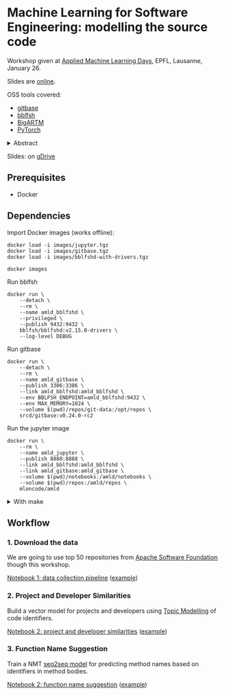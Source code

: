 # Machine Learning for Software Engineering: modelling the source code

Workshop given at [Applied Machine Learning Days](https://appliedmldays.org/workshops/machine-learning-for-software-engineering-modelling-the-source-code), EPFL, Lausanne, January 26.

Slides are [online](https://mlonco.de/amld2020-workshop/).

OSS tools covered:

- [gitbase](https://docs.sourced.tech/gitbase)
- [bblfsh](https://doc.bblf.sh)
- [BigARTM](http://bigartm.org)
- [PyTorch](https://pytorch.org)

 <details>
<summary>Abstract</summary>

> Machine Learning on Source Code (MLonCode) is an emerging research domain which stands at the intersection of deep learning, natural language processing, software engineering and programming language communities.
>
> During this 3h30 workshop, we will review recent Software Engineering tasks that benefit from applying Machine Learning, with a focus on hands-on experience on:
> - extracting data from real source code
> - developing multiple Machine Learning models
> - for a particular task of source code summarization (or function name suggestion).
>
> At the end of the workshop participants will build 2 working models on a real dataset, producing near state-of-the-art results. Practical skill of extracting information from source code as well as modelling different aspects of it are going to be acquired.
>
> Prerequisites: familiarity with the basics of DeepLearning, a laptop with Docker installed

</details>

Slides: on [gDrive](#TBD)

## Prerequisites

- Docker

## Dependencies

Import Docker images (works offline):

```
docker load -i images/jupyter.tgz
docker load -i images/gitbase.tgz
docker load -i images/bblfshd-with-drivers.tgz

docker images
```

Run bblfsh

```shell
docker run \
    --detach \
    --rm \
    --name amld_bblfshd \
    --privileged \
    --publish 9432:9432 \
    bblfsh/bblfshd:v2.15.0-drivers \
    --log-level DEBUG
```

Run gitbase

```shell
docker run \
    --detach \
    --rm \
    --name amld_gitbase \
    --publish 3306:3306 \
    --link amld_bblfshd:amld_bblfshd \
    --env BBLFSH_ENDPOINT=amld_bblfshd:9432 \
    --env MAX_MEMORY=1024 \
    --volume $(pwd)/repos/git-data:/opt/repos \
    srcd/gitbase:v0.24.0-rc2
```

Run the jupyter image

```shell
docker run \
    --rm \
    --name amld_jupyter \
    --publish 8888:8888 \
    --link amld_bblfshd:amld_bblfshd \
    --link amld_gitbase:amld_gitbase \
    --volume $(pwd)/notebooks:/amld/notebooks \
    --volume $(pwd)/repos:/amld/repos \
    mloncode/amld
```

<details>
<summary>With make</summary>

To build the workshop image and launch the 3 required containers

```shell
make build-and-run
```

To only launch the 3 required containers

```shell
make
```

</details>

## Workflow

### 1. Download the data

We are going to use top 50 repositories from [Apache Software Foundation](https://www.apache.org) though this workshop.

[Notebook 1: data collection pipeline](http://127.0.0.1:8888/notebooks/Download%20repositories.ipynb) ([example](notebooks/Download%20repositories.ipynb))

### 2. Project and Developer Similarities

Build a vector model for projects and developers using [Topic Modelling](https://en.wikipedia.org/wiki/Topic_model) of code identifiers.

[Notebook 2: project and developer similarities](http://127.0.0.1:8888/notebooks/Project%20and%20Developer%20Similarity.ipynb) ([example](notebooks/Project%20and%20Developer%20Similarity.ipynb))

### 3. Function Name Suggestion

Train a NMT [seq2seq model](https://towardsdatascience.com/nlp-sequence-to-sequence-networks-part-2-seq2seq-model-encoderdecoder-model-6c22e29fd7e1) for predicting method names based on identifiers in method bodies.

[Notebook 2: function name suggestion](http://127.0.0.1:8888/notebooks/Name%20suggestion.ipynb) ([example](notebooks/Name%20suggestion.ipynb))
